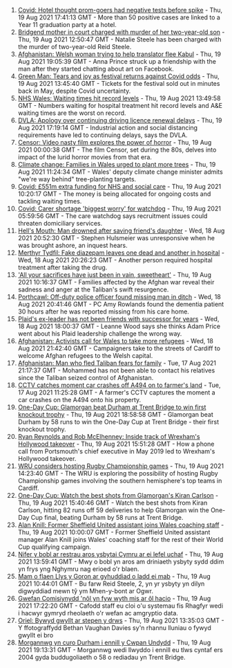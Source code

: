 1. [Covid: Hotel thought prom-goers had negative tests before spike](https://www.bbc.co.uk/news/uk-wales-58269876) - Thu, 19 Aug 2021 17:41:13 GMT - More than 50 positive cases are linked to a Year 11 graduation party at a hotel.
2. [Bridgend mother in court charged with murder of her two-year-old son](https://www.bbc.co.uk/news/uk-wales-58260646) - Thu, 19 Aug 2021 12:50:47 GMT - Natalie Steele has been charged with the murder of two-year-old Reid Steele.
3. [Afghanistan: Welsh woman trying to help translator flee Kabul](https://www.bbc.co.uk/news/uk-wales-58272107) - Thu, 19 Aug 2021 19:05:39 GMT - Anna Prince struck up a friendship with the man after they started chatting about art on Facebook.
4. [Green Man: Tears and joy as festival returns against Covid odds](https://www.bbc.co.uk/news/uk-wales-58267969) - Thu, 19 Aug 2021 13:45:40 GMT - Tickets for the festival sold out in minutes back in May, despite Covid uncertainty.
5. [NHS Wales: Waiting times hit record levels](https://www.bbc.co.uk/news/uk-wales-58267774) - Thu, 19 Aug 2021 13:49:58 GMT - Numbers waiting for hospital treatment hit record levels and A&E waiting times are the worst on record.
6. [DVLA: Apology over continuing driving licence renewal delays](https://www.bbc.co.uk/news/uk-wales-58266532) - Thu, 19 Aug 2021 17:19:14 GMT - Industrial action and social distancing requirements have led to continuing delays, says the DVLA.
7. [Censor: Video nasty film explores the power of horror](https://www.bbc.co.uk/news/entertainment-arts-58246426) - Thu, 19 Aug 2021 00:00:38 GMT - The film Censor, set during the 80s, delves into impact of the lurid horror movies from that era.
8. [Climate change: Families in Wales urged to plant more trees](https://www.bbc.co.uk/news/uk-wales-58259637) - Thu, 19 Aug 2021 11:24:34 GMT - Wales' deputy climate change minister admits "we're way behind" tree-planting targets.
9. [Covid: £551m extra funding for NHS and social care](https://www.bbc.co.uk/news/uk-wales-58259638) - Thu, 19 Aug 2021 10:20:17 GMT - The money is being allocated for ongoing costs and tackling waiting times.
10. [Covid: Carer shortage 'biggest worry' for watchdog](https://www.bbc.co.uk/news/uk-wales-58259636) - Thu, 19 Aug 2021 05:59:56 GMT - The care watchdog says recruitment issues could threaten domiciliary services.
11. [Hell's Mouth: Man drowned after saving friend's daughter](https://www.bbc.co.uk/news/uk-wales-58263956) - Wed, 18 Aug 2021 20:52:30 GMT - Stephen Hulsmeier was unresponsive when he was brought ashore, an inquest hears.
12. [Merthyr Tydfil: Fake diazepam leaves one dead and another in hospital](https://www.bbc.co.uk/news/uk-wales-58262827) - Wed, 18 Aug 2021 20:26:23 GMT - Another person required hospital treatment after taking the drug.
13. ['All your sacrifices have just been in vain, sweetheart'](https://www.bbc.co.uk/news/uk-58267755) - Thu, 19 Aug 2021 10:16:37 GMT - Families affected by the Afghan war reveal their sadness and anger at the Taliban's swift resurgence.
14. [Porthcawl: Off-duty police officer found missing man in ditch](https://www.bbc.co.uk/news/uk-wales-58262831) - Wed, 18 Aug 2021 20:41:46 GMT - PC Amy Rowlands found the dementia patient 30 hours after he was reported missing from his care home.
15. [Plaid's ex-leader has not been friends with successor for years](https://www.bbc.co.uk/news/uk-wales-politics-58259557) - Wed, 18 Aug 2021 18:00:37 GMT - Leanne Wood says she thinks Adam Price went about his Plaid leadership challenge the wrong way.
16. [Afghanistan: Activists call for Wales to take more refugees](https://www.bbc.co.uk/news/uk-wales-58263960) - Wed, 18 Aug 2021 21:42:40 GMT - Campaigners take to the streets of Cardiff to welcome Afghan refugees to the Welsh capital.
17. [Afghanistan: Man who fled Taliban fears for family](https://www.bbc.co.uk/news/uk-wales-58248562) - Tue, 17 Aug 2021 21:17:37 GMT - Mohammed has not been able to contact his relatives since the Taliban seized control of Afghanistan.
18. [CCTV catches moment car crashes off A494 on to farmer's land](https://www.bbc.co.uk/news/uk-wales-58243619) - Tue, 17 Aug 2021 11:25:28 GMT - A farmer's CCTV captures the moment a car crashes on the A494 onto his property.
19. [One-Day Cup: Glamorgan beat Durham at Trent Bridge to win first knockout trophy](https://www.bbc.co.uk/sport/cricket/58237726) - Thu, 19 Aug 2021 18:58:58 GMT - Glamorgan beat Durham by 58 runs to win the One-Day Cup at Trent Bridge - their first knockout trophy.
20. [Ryan Reynolds and Rob McElhenney: Inside track of Wrexham's Hollywood takeover](https://www.bbc.co.uk/sport/football/58120149) - Thu, 19 Aug 2021 15:51:28 GMT - How a phone call from Portsmouth's chief executive in May 2019 led to Wrexham's Hollywood takeover.
21. [WRU considers hosting Rugby Championship games](https://www.bbc.co.uk/sport/rugby-union/58271317) - Thu, 19 Aug 2021 14:23:40 GMT - The WRU is exploring the possibility of hosting Rugby Championship games involving the southern hemisphere's top teams in Cardiff.
22. [One-Day Cup: Watch the best shots from Glamorgan's Kiran Carlson](https://www.bbc.co.uk/sport/av/cricket/58272082) - Thu, 19 Aug 2021 15:40:46 GMT - Watch the best shots from Kiran Carlson, hitting 82 runs off 59 deliveries to help Glamorgan win the One-Day Cup final, beating Durham by 58 runs at Trent Bridge.
23. [Alan Knill: Former Sheffield United assistant joins Wales coaching staff](https://www.bbc.co.uk/sport/football/58268793) - Thu, 19 Aug 2021 10:00:07 GMT - Former Sheffield United assistant manager Alan Knill joins Wales' coaching staff for the rest of their World Cup qualifying campaign.
24. [Nifer y bobl ar restrau aros ysbytai Cymru ar ei lefel uchaf](https://www.bbc.co.uk/newyddion/58268281) - Thu, 19 Aug 2021 13:59:41 GMT - Mwy o bobl yn aros am driniaeth ysbyty sydd ddim yn frys yng Nghymru nag erioed o'r blaen.
25. [Mam o flaen Llys y Goron ar gyhuddiad o ladd ei mab](https://www.bbc.co.uk/newyddion/58269407) - Thu, 19 Aug 2021 10:44:01 GMT - Bu farw Reid Steele, 2, yn yr ysbyty yn dilyn digwyddiad mewn tŷ ym Mhen-y-bont ar Ogwr.
26. [Gwefan Comisiynydd 'nôl yn fyw wyth mis ar ôl hacio](https://www.bbc.co.uk/newyddion/58186504) - Thu, 19 Aug 2021 17:22:20 GMT - Cafodd staff eu cloi o'u systemau fis Rhagfyr wedi i hacwyr gymryd rheolaeth o'r wefan ac amgryptio data.
27. [Oriel: Bywyd gwyllt ar stepen y drws](https://www.bbc.co.uk/newyddion/58264137) - Thu, 19 Aug 2021 13:35:03 GMT - Y ffotograffydd Bethan Vaughan Davies sy'n rhannu lluniau o fywyd gwyllt ei bro
28. [Morgannwg yn curo Durham i ennill y Cwpan Undydd](https://www.bbc.co.uk/newyddion/58272328) - Thu, 19 Aug 2021 19:13:31 GMT - Morgannwg wedi llwyddo i ennill eu tlws cyntaf ers 2004 gyda buddugoliaeth o 58 o rediadau yn Trent Bridge.
